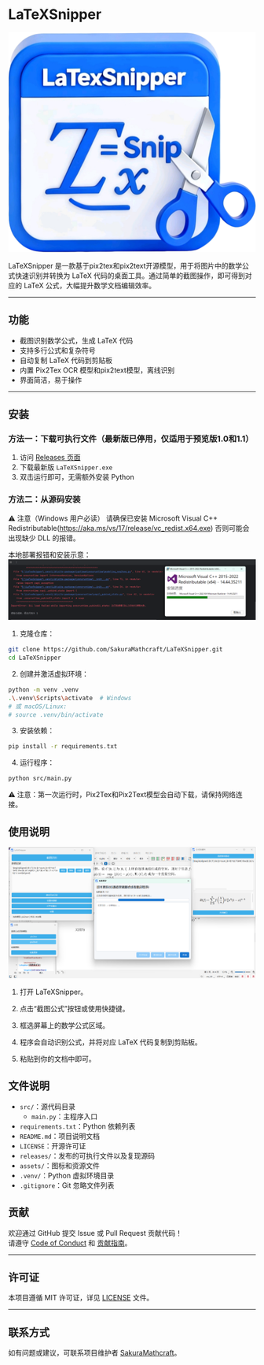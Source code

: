 # LaTeXSnipper
![LaTeXSnipper Logo](icon.ico)


LaTeXSnipper 是一款基于pix2tex和pix2text开源模型，用于将图片中的数学公式快速识别并转换为 LaTeX 代码的桌面工具。通过简单的截图操作，即可得到对应的 LaTeX 公式，大幅提升数学文档编辑效率。

---

## 功能

- 截图识别数学公式，生成 LaTeX 代码
- 支持多行公式和复杂符号
- 自动复制 LaTeX 代码到剪贴板
- 内置 Pix2Tex OCR 模型和pix2text模型，离线识别
- 界面简洁，易于操作

---

## 安装

### 方法一：下载可执行文件（最新版已停用，仅适用于预览版1.0和1.1）

1. 访问 [Releases 页面](https://github.com/SakuraMathcraft/LaTeXSnipper/releases)
2. 下载最新版 `LaTeXSnipper.exe`
3. 双击运行即可，无需额外安装 Python

### 方法二：从源码安装
⚠️ 注意（Windows 用户必读）
请确保已安装 Microsoft Visual C++ Redistributable(https://aka.ms/vs/17/release/vc_redist.x64.exe)
否则可能会出现缺少 DLL 的报错。

本地部署报错和安装示意：
![LaTeXSnipper Logo](environment.png)
1. 克隆仓库：
```bash
git clone https://github.com/SakuraMathcraft/LaTeXSnipper.git
cd LaTeXSnipper
```
2. 创建并激活虚拟环境：
```bash
python -m venv .venv
.\.venv\Scripts\activate  # Windows
# 或 macOS/Linux:
# source .venv/bin/activate
```
3. 安装依赖：
```bash
pip install -r requirements.txt
```
4. 运行程序：
```bash
python src/main.py
```
⚠️ 注意：第一次运行时，Pix2Tex和Pix2Text模型会自动下载，请保持网络连接。
## 使用说明
![LaTeXSnipper Logo](signal.png)
1. 打开 LaTeXSnipper。

2. 点击“截图公式”按钮或使用快捷键。

3. 框选屏幕上的数学公式区域。

4. 程序会自动识别公式，并将对应 LaTeX 代码复制到剪贴板。

5. 粘贴到你的文档中即可。
## 文件说明
- `src/`：源代码目录
  - `main.py`：主程序入口
- `requirements.txt`：Python 依赖列表
- `README.md`：项目说明文档
- `LICENSE`：开源许可证
- `releases/`：发布的可执行文件以及复现源码
- `assets/`：图标和资源文件
- `.venv/`：Python 虚拟环境目录
- `.gitignore`：Git 忽略文件列表
## 贡献

欢迎通过 GitHub 提交 Issue 或 Pull Request 贡献代码！  
请遵守 [Code of Conduct](CODE_OF_CONDUCT.md) 和 [贡献指南](CONTRIBUTING.md)。

---
## 许可证

本项目遵循 MIT 许可证，详见 [LICENSE](LICENSE) 文件。

---
## 联系方式
如有问题或建议，可联系项目维护者 [SakuraMathcraft](https://github.com/SakuraMathcraft)。



















